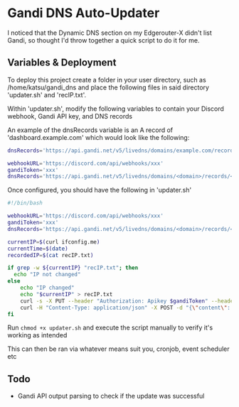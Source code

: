 
# Gandi DNS Auto-Updater

I noticed that the Dynamic DNS section on my Edgerouter-X didn't list Gandi, so thought I'd throw together a quick script to do it for me.



## Variables & Deployment

To deploy this project create a folder in your user directory, such as /home/katsu/gandi_dns and place the following files in said directory 'updater.sh' and 'recIP.txt'.

Within 'updater.sh', modify the following variables to contain your Discord webhook, Gandi API key, and DNS records

An example of the dnsRecords variable is an A record of 'dashboard.example.com' which would look like the following:

```bash
dnsRecords='https://api.gandi.net/v5/livedns/domains/example.com/records/dashboard/A'

```

```bash
webhookURL='https://discord.com/api/webhooks/xxx'
gandiToken='xxx'
dnsRecords='https://api.gandi.net/v5/livedns/domains/<domain>/records/<record>/<record type>'
```
Once configured, you should have the following in 'updater.sh'
```bash
#!/bin/bash

webhookURL='https://discord.com/api/webhooks/xxx'
gandiToken='xxx'
dnsRecords='https://api.gandi.net/v5/livedns/domains/<domain>/records/<record>/<record type>'

currentIP=$(curl ifconfig.me)
currentTime=$(date)
recordedIP=$(cat recIP.txt)

if grep -w ${currentIP} "recIP.txt"; then
  echo "IP not changed"
else
	echo "IP changed"
	echo "$currentIP" > recIP.txt
	curl -s -X PUT --header "Authorization: Apikey $gandiToken" --header "Content-Type: application/json" -d "{\"rrset_values\": [\"${currentIP}\"], \"rrset_ttl\": "10800"}" $dnsRecords
	curl -H "Content-Type: application/json" -X POST -d "{\"content\": \"IP address change detected, relevant DNS records have been updated\"}" $webhookURL
fi
```

Run `chmod +x updater.sh` and execute the script manually to verify it's working as intended

This can then be ran via whatever means suit you, cronjob, event scheduler etc


## Todo

- Gandi API output parsing to check if the update was successful

